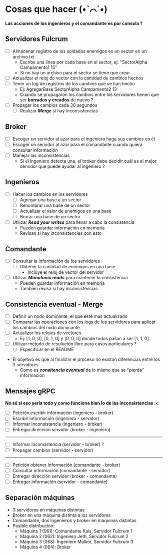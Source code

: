 # Cosas que hacer (•ˋ⌒ˊ•)
**Las acciones de los ingenieros y el comandante es por consola ?**

## Servidores Fulcrum
- [ ] Almacenar registro de los soldados enemigos en un sector en un archivo txt
    - Escribe una línea por cada base en el sector, ej: "SectorAlpha Campamento1 15"
    - Si no hay un archivo para el sector se tiene que crear
- [ ] Actualizar el reloj de vector con la cantidad de cambios hechos
- [ ] Tener un log de registros de los cambios que se han hecho
    - Ej: AgregarBase SectorAlpha Campamento2 13
    - Cuando se propagaron los cambios entre los servidores tienen que ser **borrados y creados** de nuevo ?
- [ ] Propagar los cambios cada 30 segundos
    - [ ] Realizar ***Merge*** si hay inconsistencias 

## Broker
- [ ] Escoger un servidor al azar para el ingeniero haga sus cambios en él
- [ ] Escoger un servidor al azar para el comandante cuando quiera consultar información
- [ ] Manejar las inconsistencias
    - Si el ingeniero detecta una, el broker debe decidir cuál es el mejor servidor que puede ayudar al ingeniero ?

## Ingenieros
- [ ] Hacer los cambios en los servidores
    - [ ] Agregar una base a un sector
    - [ ] Renombrar una base de un sector
    - [ ] Actualizar el valor de enemigos en una base
    - [ ] Borrar una base de un sector
- [ ] Utilizar ***Read your writes*** para llevar a cabo la consistencia
    - Pueden guardar información en memoria
    - Revisan si hay inconsistencias con esto

## Comandante
- [ ] Consultar la información de los servidores
    - [ ] Obtener la cantidad de enemigos en una base
        - Incluye el reloj de vector del servidor
- [ ] Utilizar ***Monotonic reads*** para mantener la consistencia
    - Pueden guardar información en memoria
    - También revisa si hay inconsistencias

## Consistencia eventual - Merge
- [ ] Definir un nodo dominante, el que esté mas actualizado
- [ ] Comparar las operaciones con los logs de los servidores para aplicar los cambios del nodo dominante
- [ ] Actualizar los relojes de vectores
    - Ej: [1, 0, 0], [0, 1, 0] y [0, 0, 0] donde todos pasan a ser [1, 1, 0]
- [ ] Utilizar método de resolución libre para casos particulares ?
    - [ ] Especificar en el README
- El objetivo es que al finalizar el proceso no existan diferencias entre los 3 servidores
    - Como es ***consitencia eventual*** da lo mismo que se "pierda" información

## Mensajes gRPC
**No sé si eso sería todo y como funciona bien lo de las inconsistencias :<**
- [ ] Petición escribir información (ingeniero - broker)
- [ ] Escribir información (ingeniero - servidor)
- [ ] Informar inconsistencia (ingeniero - broker)
- [ ] Entregar dirección servidor (broker - ingeniero)
---
- [ ] Informar inconsistencia (servidor - broker) ?
- [ ] Propagar cambios (servidor - servidor)
---
- [ ] Petición obtener información (comandante - broker)
- [ ] Consultar información (comandante - servidor)
- [ ] Entregar dirección servidor (broker - comandante)
- [ ] Entregar información (servidor - comandante)

## Separación máquinas
- 3 servidores en máquinas distintas
- Broker en una máquina distinta a los servidores
- Comandante, dos ingenieros y broker en máquinas distintas
- Posible distribución:
    - Máquina 1 (061): Comandante Kais, Servidor Fulcrum 1
    - Máquina 2 (062): Ingeniero Jeth, Servidor Fulcrum 2
    - Máquina 3 (063): Ingeniero Malkor, Servidor Fulcrum 3
    - Máquina 4 (064): Broker